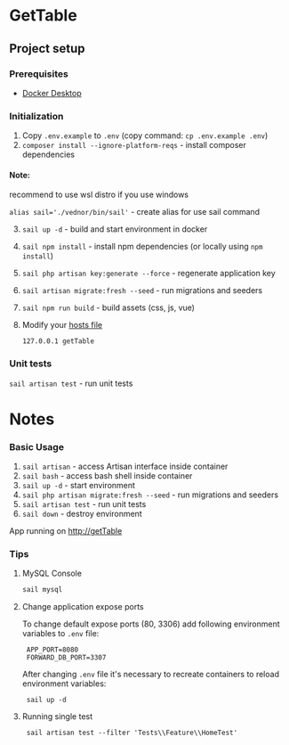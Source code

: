 # GetTable

## Project setup

### Prerequisites

* [Docker Desktop](https://www.docker.com/products/docker-desktop)

### Initialization

1.  Copy `.env.example` to `.env` (copy command: `cp .env.example .env`)
2. `composer install --ignore-platform-reqs` - install composer dependencies

#### Note:
recommend to use wsl distro if you use windows

`alias sail='./vednor/bin/sail'` - create alias for use sail command


3. `sail up -d` - build and start environment in docker
4. `sail npm install` - install npm dependencies (or locally using `npm install`)
5. `sail php artisan key:generate --force` - regenerate application key
6. `sail artisan migrate:fresh --seed` - run migrations and seeders
7. `sail npm run build` - build assets (css, js, vue)
8.  Modify your [hosts file](https://support.rackspace.com/how-to/modify-your-hosts-file/)

    ```
    127.0.0.1 getTable
    ```

### Unit tests

`sail artisan test` - run unit tests

# Notes

### Basic Usage

1. `sail artisan` - access Artisan interface inside container
2. `sail bash` - access bash shell inside container 
3. `sail up -d` - start environment
4. `sail php artisan migrate:fresh --seed` - run migrations and seeders
5. `sail artisan test` - run unit tests
5. `sail down` - destroy environment

App running on [http://getTable](http://getTable)

### Tips

1. MySQL Console

    ```bash
    sail mysql
    ```

2. Change application expose ports

   To change default expose ports (80, 3306) add following environment variables to `.env` file:

        APP_PORT=8080
        FORWARD_DB_PORT=3307

   After changing `.env` file it's necessary to recreate containers to reload environment variables:

        sail up -d

3. Running single test

        sail artisan test --filter 'Tests\\Feature\\HomeTest'
